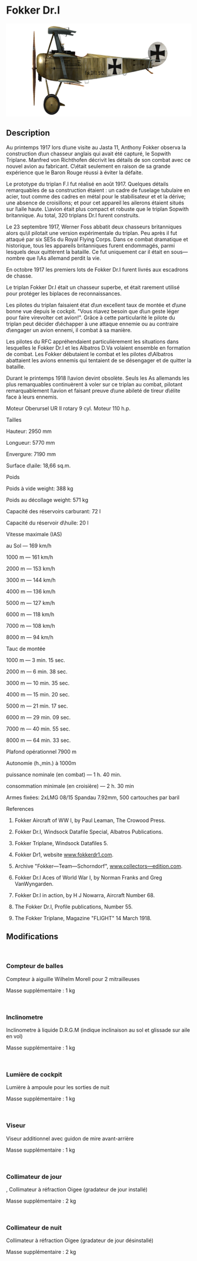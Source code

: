 # Fokker Dr.I
  

  
![fokkerdr1](../images/fokkerdr1.png)
  

  
## Description
  

  
Au printemps 1917 lors d\une visite au Jasta 11, Anthony Fokker observa la construction d\un chasseur anglais qui avait été capturé, le Sopwith Triplane. Manfred von Richthofen décrivit les détails de son combat avec ce nouvel avion au fabricant. C\était seulement en raison de sa grande expérience que le Baron Rouge réussi à éviter la défaite.
  
Le prototype du triplan F.I fut réalisé en août 1917. Quelques détails remarquables de sa construction étaient : un cadre de fuselage tubulaire en acier, tout comme des cadres en métal pour le stabilisateur et et la dérive; une absence de croisillons; et pour cet appareil les ailerons étaient situés sur l\aile haute. L\avion était plus compact et robuste que le triplan Sopwith britannique. Au total, 320 triplans Dr.I furent construits.
  
Le 23 septembre 1917, Werner Foss abbatit deux chasseurs britanniques alors qu\il pilotait une version expérimentale du triplan. Peu après il fut attaqué par six SE5s du Royal Flying Corps. Dans ce combat dramatique et historique, tous les appareils britanniques furent endommagés, parmi lesquels deux quittèrent la bataille. Ce fut uniquement car il était en sous—nombre que l\\As allemand perdit la vie.
  
En octobre 1917 les premiers lots de Fokker Dr.I furent livrés aux escadrons de chasse.
  
Le triplan Fokker Dr.I était un chasseur superbe, et était rarement utilisé pour protéger les biplaces de reconnaissances.
  
Les pilotes du triplan faisaient état d\un excellent taux de montée et d\une bonne vue depuis le cockpit. "Vous n\avez besoin que d\un geste léger pour faire virevolter cet avion!". Grâce à cette particularité le pilote du triplan peut décider d\échapper à une attaque ennemie ou au contraire d\engager un avion ennemi, il combat à sa manière.
  
Les pilotes du RFC appréhendaient particulièrement les situations dans lesquelles le Fokker Dr.I et les Albatros D.Va volaient ensemble en formation de combat. Les Fokker débutaient le combat et les pilotes d\Albatros abattaient les avions ennemis qui tentaient de se désengager et de quitter la bataille.
  
Durant le printemps 1918 l\avion devint obsolète. Seuls les As allemands les plus remarquables continuèrent à voler sur ce triplan au combat, pilotant remarquablement l\avion et faisant preuve d\une abileté de tireur d\élite face à leurs ennemis.
  

  

  
Moteur Oberursel UR II  rotary 9 cyl. Moteur 110 h.p.
  

  
Tailles
  
Hauteur: 2950 mm
  
Longueur: 5770 mm
  
Envergure: 7190 mm
  
Surface d\aile: 18,66 sq.m.
  

  
Poids
  
Poids à vide weight: 388 kg
  
Poids au décollage weight: 571 kg
  
Capacité des réservoirs carburant: 72 l
  
Capacité du réservoir d\huile: 20 l
  

  
Vitesse maximale (IAS)
  
au Sol — 169 km/h
  
1000 m — 161 km/h
  
2000 m — 153 km/h
  
3000 m — 144 km/h
  
4000 m — 136 km/h
  
5000 m — 127 km/h
  
6000 m — 118 km/h
  
7000 m — 108 km/h
  
8000 m — 94 km/h
  

  
Tauc de montée
  
1000 m — 3 min. 15 sec.
  
2000 m — 6 min. 38 sec.
  
3000 m — 10 min. 35 sec.
  
4000 m — 15 min. 20 sec.
  
5000 m — 21 min. 17 sec.
  
6000 m — 29 min. 09 sec.
  
7000 m — 40 min. 55 sec.
  
8000 m — 64 min. 33 sec.
  

  
Plafond opérationnel 7900 m
  

  
Autonomie (h.,min.) à 1000m
  
puissance nominale (en combat) — 1 h. 40 min.
  
consommation minimale (en croisière) — 2 h. 30 min
  

  
Armes fixées: 2xLMG 08/15 Spandau 7.92mm, 500 cartouches par baril
  

  
References
  
1) Fokker Aircraft of WW I, by Paul Leaman, The Crowood Press.
  
2) Fokker Dr.I, Windsock Datafile Special, Albatros Publications.
  
3) Fokker Triplane, Windsock Datafiles 5.
  
3) Fokker Dr1, website www.fokkerdr1.com.
  
4) Archive "Fokker—Team—Schorndorf", www.collectors—edition.com.
  
5) Fokker Dr.I Aces of World War I, by Norman Franks and Greg VanWyngarden.
  
6) Fokker Dr.I in action, by H J Nowarra, Aircraft Number 68.
  
7) The Fokker Dr.I, Profile publications, Number 55.
  
8) The Fokker Triplane, Magazine "FLIGHT" 14 March 1918.
  

  
## Modifications
  
﻿
  
  
### Compteur de balles
  

  
Compteur à aiguille Wilhelm Morell pour 2 mitrailleuses
  
Masse supplémentaire : 1 kg
  
﻿
  
  
### Inclinometre
  

  
Inclinometre à liquide D.R.G.M (indique inclinaison au sol et glissade sur aile en vol)
  
Masse supplémentaire : 1 kg
  
﻿
  
  
### Lumière de cockpit
  

  
Lumière à ampoule pour les sorties de nuit
  
Masse supplémentaire : 1 kg
  
﻿
  
  
### Viseur
  

  
Viseur additionnel avec guidon de mire avant-arrière
  
Masse supplémentaire : 1 kg
  
﻿
  
  
### Collimateur de jour
  

  
, Collimateur à réfraction Oigee (gradateur de jour installé)
  
Masse supplémentaire : 2 kg
  
﻿
  
  
### Collimateur de nuit
  

  
Collimateur à réfraction Oigee (gradateur de jour désinstallé)
  
Masse supplémentaire : 2 kg
  
